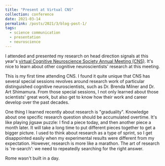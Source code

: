 ```yaml
---
title: "Present at Virtual CNS"
collection: conference
date: 2021-03-14
permalink: /posts/2021/3/blog-post-1/
tags:
  - science communication
  - presentation
  - neuroscience
---
```


I attended and presented my research on head direction signals at this year's [virtual Cognitive Neuroscience Society Annual Meeting (CNS)](https://www.cogneurosociety.org/annual-meeting/). It's nice to learn about other cognitive neuroscientists' research at this meeting.

This is my first time attending CNS. I found it quite unique that CNS has several special sessions revolves around research work of particular distinguished cognitive neuroscientists, such as Dr. Brenda Milner and Dr. Art Shimamura. From those special sessions, I not only learned about those scientists' great work, but also get to know how their work and career develop over the past decades.

One thing I learned recently about research is "graduality". Knowledge about one specific research question should be accumulated overtime. It's like playing jigsaw puzzle: I find a piece today, and then another piece a month later. It will take a long time to put different pieces together to get a bigger picture. I used to think about research as a type of sprint, so I get disappointed easily when my experimental results were different from my expectation. However, research is more like a marathon. The art of research is 're-search': we need to repeatedly searching for the right answer.

Rome wasn't built in a day.

